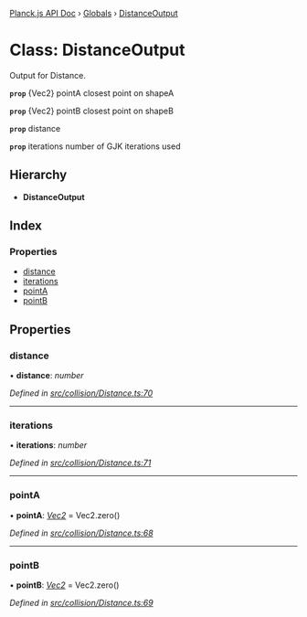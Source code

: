 [Planck.js API Doc](../README.md) › [Globals](../globals.md) › [DistanceOutput](distanceoutput.md)

# Class: DistanceOutput

Output for Distance.

**`prop`** {Vec2} pointA closest point on shapeA

**`prop`** {Vec2} pointB closest point on shapeB

**`prop`** distance

**`prop`** iterations number of GJK iterations used

## Hierarchy

* **DistanceOutput**

## Index

### Properties

* [distance](distanceoutput.md#distance)
* [iterations](distanceoutput.md#iterations)
* [pointA](distanceoutput.md#pointa)
* [pointB](distanceoutput.md#pointb)

## Properties

###  distance

• **distance**: *number*

*Defined in [src/collision/Distance.ts:70](https://github.com/shakiba/planck.js/blob/acc3bd8/src/collision/Distance.ts#L70)*

___

###  iterations

• **iterations**: *number*

*Defined in [src/collision/Distance.ts:71](https://github.com/shakiba/planck.js/blob/acc3bd8/src/collision/Distance.ts#L71)*

___

###  pointA

• **pointA**: *[Vec2](vec2.md)* = Vec2.zero()

*Defined in [src/collision/Distance.ts:68](https://github.com/shakiba/planck.js/blob/acc3bd8/src/collision/Distance.ts#L68)*

___

###  pointB

• **pointB**: *[Vec2](vec2.md)* = Vec2.zero()

*Defined in [src/collision/Distance.ts:69](https://github.com/shakiba/planck.js/blob/acc3bd8/src/collision/Distance.ts#L69)*
